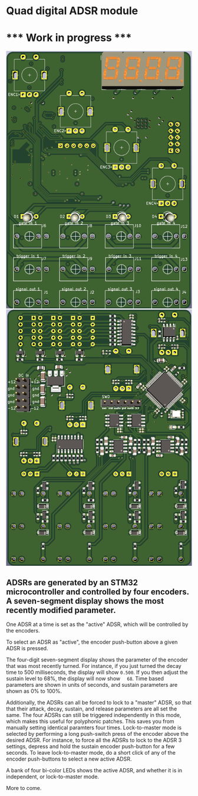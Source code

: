 # Quad digital ADSR module

# *** Work in progress ***

![](./hardware/main_pcb/pics/pcb_front.png?raw=true "pcb front")  ![](./hardware/main_pcb/pics/pcb_rear.png?raw=true "pcb rear")


## ADSRs are generated by an STM32 microcontroller and controlled by four encoders. A seven-segment display shows the most recently modified parameter. 

One ADSR at a time is set as the "active" ADSR, which will be controlled by the encoders. 

To select an ADSR as "active", the encoder push-button above a given ADSR is pressed.

The four-digit seven-segment display shows the parameter of the encoder that was most recently turned. For instance, if you just turned the decay time to 500 milliseconds, the display will show `0.500`. If you then adjust the sustain level to 68%, the display will now show `  68`. Time based parameters are shown in units of seconds, and sustain parameters are shown as 0% to 100%.

Additionally, the ADSRs can all be forced to lock to a "master" ADSR, so that that their attack, decay, sustain, and release parameters are all set the same. The four ADSRs can still be triggered independently in this mode, which makes this useful for polyphonic patches. This saves you from manually setting identical paramters four times. Lock-to-master mode is selected by performing a long push-switch press of the encoder above the desired ADSR. For instance, to force all the ADSRs to lock to the ADSR 3 settings, depress and hold the sustain encoder push-button for a few seconds. To leave lock-to-master mode, do a short click of any of the encoder push-buttons to select a new active ADSR.

A bank of four bi-color LEDs shows the active ADSR, and whether it is in independent, or lock-to-master mode.

More to come.

